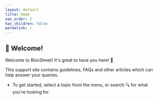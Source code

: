 ```yaml
---
layout: default
title: Home
nav_order: 1
has_children: false
permalink: /
---
```


## 👋 Welcome!

Welcome to BloxStreet! It's great to have you here! 🥳

This support site contains guidelines, FAQs and other articles which can help answer your queries.
- To get started, select a topic from the menu, or search 🔍 for what you're looking for.
